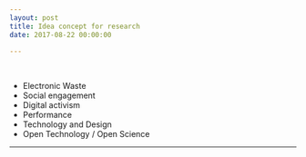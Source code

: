 ```yaml
---
layout: post
title: Idea concept for research
date: 2017-08-22 00:00:00

---
```


<br/>
<ul>
<li>Electronic Waste</li>
<li>Social engagement</li>
<li>Digital activism</li>
<li>Performance</li>
<li>Technology and Design</li>
<li>Open Technology / Open Science</li>
</ul>


<p>

</p>


***

<br/><br/>
###
